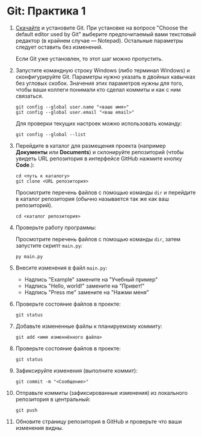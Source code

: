 # Git: Практика 1

1. [Скачайте](https://git-scm.com/downloads) и установите Git. При установке на
   вопросе "Choose the default editor used by Git" выберите предпочитаемый вами
   текстовый редактор (в крайнем случае — Notepad). Остальные параметры следует
   оставить без изменений.

   Если Git уже установлен, то этот шаг можно пропустить.

2. Запустите командную строку Windows (либо терминал Windows) и сконфигурируйте
   Git. Параметры нужно указать в двойных кавычках без угловых скобок. Значения
   этих параметров нужны для того, чтобы ваши коллеги понимали кто сделал
   коммиты и как с ним связаться.

   ```
   git config --global user.name "<ваше имя>"
   git config --global user.email "<ваш email>"
   ```

   Для проверки текущих настроек можно использовать команду:

   ```
   git config --global --list
   ```

3. Перейдите в каталог для размещения проекта (например **Документы** или
   **Documents**) и склонируйте репозиторий (чтобы увидеть URL репозитория в
   интерфейсе GitHub нажмите кнопку **Code**.):

   ```
   cd <путь к каталогу>
   git clone <URL репозитория>
   ```

   Просмотрите перечень файлов с помощью команды `dir` и перейдите в каталог
   репозитория (обычно называется так же как ваш репозиторий).

   ```
   cd <каталог репозитория>
   ```

4. Проверьте работу программы:

   Просмотрите перечень файлов с помощью команды `dir`, затем запустите скрипт
   `main.py`:

   ```
   py main.py
   ```

5. Внесите изменения в файл `main.py`:

   * Надпись "Example" замените на "Учебный пример"
   * Надпись "Hello, world!" замените на "Привет!"
   * Надпись "Press me" замените на "Нажми меня"

6. Проверьте состояние файлов в проекте:

   ```
   git status
   ```

7. Добавьте измененные файлы к планируемому коммиту:

   ```
   git add <имя изменнённого файла>
   ```

8. Проверьте состояние файлов в проекте:

   ```
   git status
   ```

9. Зафиксируйте изменения (выполните коммит):

   ```
   git commit -m "<Сообщение>"
   ```

10. Отправьте коммиты (зафиксированные изменения) из локального репозитория в
    центральный:

    ```
    git push
    ```

11. Обновите страницу репозитория в GitHub и проверьте что ваши изменения видны.
